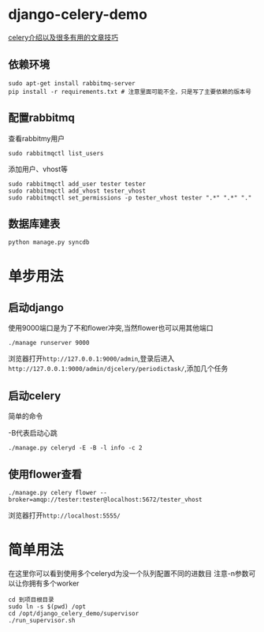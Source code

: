 django-celery-demo
===

[celery介绍以及很多有用的文章技巧](https://github.com/duoduo369/skill_issues/blob/master/python/celery.issue.md)

依赖环境
---

    sudo apt-get install rabbitmq-server
    pip install -r requirements.txt # 注意里面可能不全，只是写了主要依赖的版本号

配置rabbitmq
---

查看rabbitmy用户

    sudo rabbitmqctl list_users

添加用户、vhost等

    sudo rabbitmqctl add_user tester tester
    sudo rabbitmqctl add_vhost tester_vhost
    sudo rabbitmqctl set_permissions -p tester_vhost tester ".*" ".*" "."

数据库建表
---
    python manage.py syncdb

单步用法
===

启动django
---

使用9000端口是为了不和flower冲突,当然flower也可以用其他端口

    ./manage runserver 9000

浏览器打开`http://127.0.0.1:9000/admin`,登录后进入`http://127.0.0.1:9000/admin/djcelery/periodictask/`,添加几个任务

启动celery
---

简单的命令

-B代表启动心跳

    ./manage.py celeryd -E -B -l info -c 2


使用flower查看
---

    ./manage.py celery flower --broker=amqp://tester:tester@localhost:5672/tester_vhost

浏览器打开`http://localhost:5555/`

简单用法
===
在这里你可以看到使用多个celeryd为没一个队列配置不同的进数目
注意-n参数可以让你拥有多个worker

    cd 到项目根目录
    sudo ln -s $(pwd) /opt
    cd /opt/django_celery_demo/supervisor
    ./run_supervisor.sh
